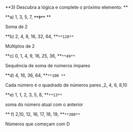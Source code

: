 **3) Descubra a lógica e complete o próximo elemento: **

**a) 1, 3, 5, 7, **`**9**`** **

Soma de 2

**b) 2, 4, 8, 16, 32, 64, **`**128**` 

Múltiplos de 2

**c) 0, 1, 4, 9, 16, 25, 36, **`**49**` 

Sequência de soma de números ímpares

**d) 4, 16, 36, 64, **`**100 **` 

Cada número é o quadrado de números pares ,2, 4, 6, 8,10

**e) 1, 1, 2, 3, 5, 8, **`**13**` 

soma do número atual com o anterior

** f) 2,10, 12, 16, 17, 18, 19, **`**200**` 

Números que começam com D

